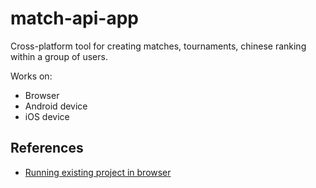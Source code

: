 # match-api-app

Cross-platform tool for creating matches, tournaments, chinese ranking within a group of users.

Works on:
- Browser
- Android device
- iOS device

## References

- [Running existing project in browser](https://flutter.dev/docs/get-started/web)